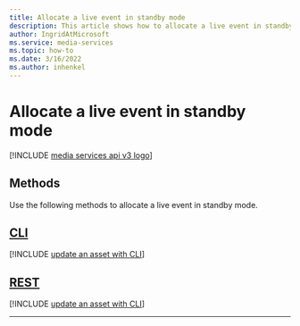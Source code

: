 ```yaml
---
title: Allocate a live event in standby mode
description: This article shows how to allocate a live event in standby mode.
author: IngridAtMicrosoft
ms.service: media-services
ms.topic: how-to
ms.date: 3/16/2022
ms.author: inhenkel
---
```


# Allocate a live event in standby mode

[!INCLUDE [media services api v3 logo](./includes/v3-hr.md)]

## Methods

Use the following methods to allocate a live event in standby mode.

## [CLI](#tab/cli/)

[!INCLUDE [update an asset with CLI](./includes/task-standby-live-event-cli.md)]

## [REST](#tab/rest/)

[!INCLUDE [update an asset with CLI](./includes/task-allocate-live-event-rest.md)]

---
